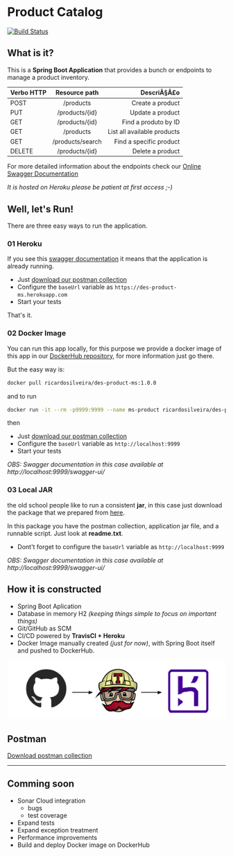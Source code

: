 # Product Catalog
[![Build Status](https://travis-ci.com/RicardoLuizSilveira/des-product-ms.svg?branch=main)](https://travis-ci.com/RicardoLuizSilveira/des-product-ms)

## What is it?
This is a **Spring Boot Application** that provides a bunch or endpoints to manage a product inventory.


| Verbo HTTP  |  Resource path    |           DescriÃ§Ã£o           |
|-------------|:-----------------:|------------------------------:|
| POST        |  /products        |   Create a product       |
| PUT         |  /products/{id}   |   Update a product   |
| GET         |  /products/{id}   |   Find a produto by ID  |
| GET         |  /products        |   List all available products           |
| GET         |  /products/search |   Find a specific product |
| DELETE      |  /products/{id}   |   Delete a product       |

For more detailed information about the endpoints check our
<a href="https://des-product-ms.herokuapp.com/swagger-ui/#/product-controller" target="_blank">Online Swagger Documentation</a>

*It is hosted on Heroku please be patient at first access ;-)*

## Well, let's Run!
There are three easy ways to run the application.

### 01 Heroku
If you see this
<a href="https://des-product-ms.herokuapp.com/swagger-ui/#/product-controller" target="_blank">swagger documentation</a> 
it means that the application is already running.
- Just [download our postman collection](#postman)
- Configure the `baseUrl` variable as `https://des-product-ms.herokuapp.com`
- Start your tests 

That's it.

### 02 Docker Image
You can run this app locally, for this purpose we provide a docker image of this app in our
<a href="https://hub.docker.com/r/ricardosilveira/des-product-ms" target="_blank">DockerHub repository</a>,
for more information just go there.

But the easy way is:
```bash
docker pull ricardosilveira/des-product-ms:1.0.0
```
and to run
```bash
docker run -it --rm -p9999:9999 --name ms-product ricardosilveira/des-product-ms:1.0.0
```
then
- Just [download our postman collection](#postman)
- Configure the `baseUrl` variable as `http://localhost:9999`
- Start your tests

*OBS: Swagger documentation in this case available at http://localhost:9999/swagger-ui/*

### 03 Local JAR
the old school people like to run a consistent **jar**, in this case just download the 
package that we prepared from
<a href="https://drive.google.com/drive/folders/15n8VRNMsCDEh2yqdgwZK9dVzlhx3s1Fb?usp=sharing" target="_blank">here</a>.

In this package you have the postman collection, application jar file, and a runnable script. Just look at **readme.txt**.

- Dont't forget to configure the `baseUrl` variable as `http://localhost:9999`

*OBS: Swagger documentation in this case available at http://localhost:9999/swagger-ui/*

## How it is constructed
- Spring Boot Aplication
- Database in memory H2 *(keeping things simple to focus on important things)*
- Git/GitHub as SCM
- CI/CD powered by **TravisCI + Heroku**
- Docker Image manually created *(just for now)*, with Spring Boot itself and pushed to DockerHub. 

![alt text](./images/pipeline-CI-CD.png "Development and CI/CD pipeline")

## Postman

[Download postman collection](https://github.com/RicardoLuizSilveira/des-product-ms/blob/main/others/ProductAPI.postman_collection.json)

------
## Comming soon
- Sonar Cloud integration
  - bugs
  - test coverage
- Expand tests
- Expand exception treatment
- Performance improvements
- Build and deploy Docker image on DockerHub
